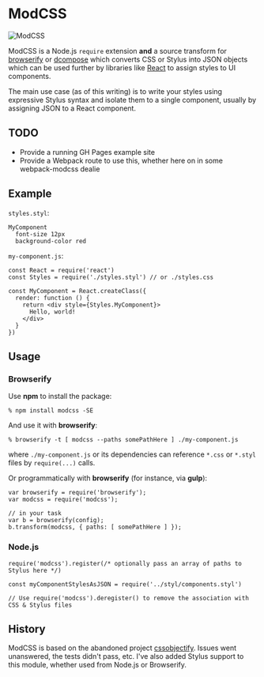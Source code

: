 # ModCSS

![ModCSS](https://upload.wikimedia.org/wikipedia/commons/thumb/b/b3/RAF_roundel.svg/240px-RAF_roundel.svg.png)


ModCSS is a Node.js `require` extension **and** a source transform for [browserify][browserify] or [dcompose][dcompose] which
converts CSS or Stylus into JSON objects which can be used further by libraries like
[React][React] to assign styles to UI components.

The main use case (as of this writing) is to write your styles using expressive Stylus syntax and isolate them to a single component, usually by assigning JSON to a React component.

## TODO
* Provide a running GH Pages example site
* Provide a Webpack route to use this, whether here on in some webpack-modcss dealie

## Example
`styles.styl`:

    MyComponent
      font-size 12px
      background-color red


`my-component.js`:

    const React = require('react')
    const Styles = require('./styles.styl') // or ./styles.css

    const MyComponent = React.createClass({
      render: function () {
        return <div style={Styles.MyComponent}>
          Hello, world!
        </div>
      }
    })

## Usage

### Browserify

Use **npm** to install the package:

    % npm install modcss -SE

And use it with **browserify**:

    % browserify -t [ modcss --paths somePathHere ] ./my-component.js

where `./my-component.js` or its dependencies can reference `*.css` or `*.styl` files by
`require(...)` calls.

Or programmatically with **browserify** (for instance, via **gulp**):

    var browserify = require('browserify');
    var modcss = require('modcss');

    // in your task
    var b = browserify(config);
    b.transform(modcss, { paths: [ somePathHere ] });

### Node.js

```
require('modcss').register(/* optionally pass an array of paths to Stylus here */)

const myComponentStylesAsJSON = require('../styl/components.styl')

// Use require('modcss').deregister() to remove the association with CSS & Stylus files
```

## History
ModCSS is based on the abandoned project [cssobjectify](https://github.com/andreypopp/cssobjectify). Issues went unanswered, the tests didn't pass, etc. I've also added Stylus support to this module, whether used from Node.js or Browserify.

[browserify]: http://browserify.org
[dcompose]: https://github.com/andreypopp/dcompose
[React]: http://facebook.github.io/react/
